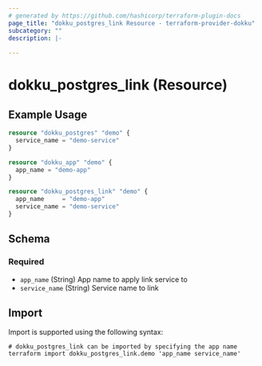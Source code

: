 ```yaml
---
# generated by https://github.com/hashicorp/terraform-plugin-docs
page_title: "dokku_postgres_link Resource - terraform-provider-dokku"
subcategory: ""
description: |-
  
---
```


# dokku_postgres_link (Resource)



## Example Usage

```terraform
resource "dokku_postgres" "demo" {
  service_name = "demo-service"
}

resource "dokku_app" "demo" {
  app_name = "demo-app"
}

resource "dokku_postgres_link" "demo" {
  app_name     = "demo-app"
  service_name = "demo-service"
}
```

<!-- schema generated by tfplugindocs -->
## Schema

### Required

- `app_name` (String) App name to apply link service to
- `service_name` (String) Service name to link

## Import

Import is supported using the following syntax:

```shell
# dokku_postgres_link can be imported by specifying the app name
terraform import dokku_postgres_link.demo 'app_name service_name'
```
